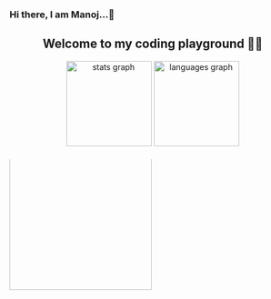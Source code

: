 ### Hi there, I am Manoj...👋
<h2 align="center">Welcome to my coding playground 👨‍💻</h2>

<div align="center">
  <img src="https://github-readme-stats.vercel.app/api?username=ManojMaurya207&hide_title=false&hide_rank=false&show_icons=true&include_all_commits=true&count_private=true&disable_animations=false&theme=dracula&locale=en&hide_border=false" height="150" alt="stats graph"  />
  <img src="https://github-readme-stats.vercel.app/api/top-langs?username=maurodesouza&locale=en&hide_title=false&layout=compact&card_width=320&langs_count=5&theme=dracula&hide_border=false" height="150" alt="languages graph"  />
</div>




<div align="center" style="overflow: hidden; height: calc(100% - 40px); position: relative; top: 20px; width: fit-content;">
<img align="center" height="250" style="position: relative; top: -20px;"  src="https://camo.githubusercontent.com/0eda36005abd9bf7e72584afc2f6ef1e808a357cb65a07fc2fe5036ba5268df7/68747470733a2f2f692e70696e696d672e636f6d2f6f726967696e616c732f65382f66342f35332f65386634353334363961336563393765636433353464663436356437333931332e676966" />
</div>

<!--
<div align="center">
  something about me
</div>
<br>-->

### <h2 align="center">Skills </h2>
<div align="center">
  <img src="https://cdn.jsdelivr.net/gh/devicons/devicon/icons/javascript/javascript-original.svg" height="30" alt="javascript logo"  />
  <img width="12" />
  <img src="https://cdn.jsdelivr.net/gh/devicons/devicon/icons/typescript/typescript-original.svg" height="30" alt="typescript logo"  />
  <img width="12" />
  <img src="https://cdn.jsdelivr.net/gh/devicons/devicon/icons/react/react-original.svg" height="30" alt="react logo"  />
  <img width="12" />
  <img src="https://cdn.jsdelivr.net/gh/devicons/devicon/icons/html5/html5-original.svg" height="30" alt="html5 logo"  />
  <img width="12" />
  <img src="https://cdn.jsdelivr.net/gh/devicons/devicon/icons/css3/css3-original.svg" height="30" alt="css3 logo"  />
  <img width="12" />
  <img src="https://cdn.jsdelivr.net/gh/devicons/devicon/icons/python/python-original.svg" height="30" alt="python logo"  />
  <img width="12" />
  <img src="https://cdn.jsdelivr.net/gh/devicons/devicon/icons/csharp/csharp-original.svg" height="30" alt="csharp logo"  />
</div>



### <h2 align="center">Socials </h2>
<div align="center">
  <a href="https://www.youtube.com/c/OVERLOADEDWITHSCIENCE" ><img src="https://cdn-icons-png.freepik.com/512/1384/1384060.png?uid=R108457228&ga=GA1.1.21447292.1687331905" height="35" alt="youtube logo"  /></a>
  <img width="12" />
  <a href="https://www.instagram.com/manoj_maurya207_/" ><img src="https://cdn-icons-png.freepik.com/512/2111/2111463.png?ga=GA1.1.21447292.1687331905" height="35" alt="instagram logo"  /></a>
  <img width="12" />
  <a href ="mailto:manojkumarmaurya9372@gmail.com"><img src="https://cdn-icons-png.freepik.com/512/5968/5968534.png?uid=R108457228&ga=GA1.1.21447292.1687331905" height="35" alt="gmail logo"  /></a>
  <img width="12" />
  <a href="https://www.linkedin.com/in/manoj-maurya/"><img src="https://cdn-icons-png.freepik.com/512/2504/2504923.png?uid=R108457228&ga=GA1.1.21447292.1687331905" height="35" alt="linkedin logo"  />
</div></a>


<!--
<br clear="both">

<img src="https://raw.githubusercontent.com/maurodesouza/maurodesouza/output/snake.svg" alt="Snake animation" />
>

